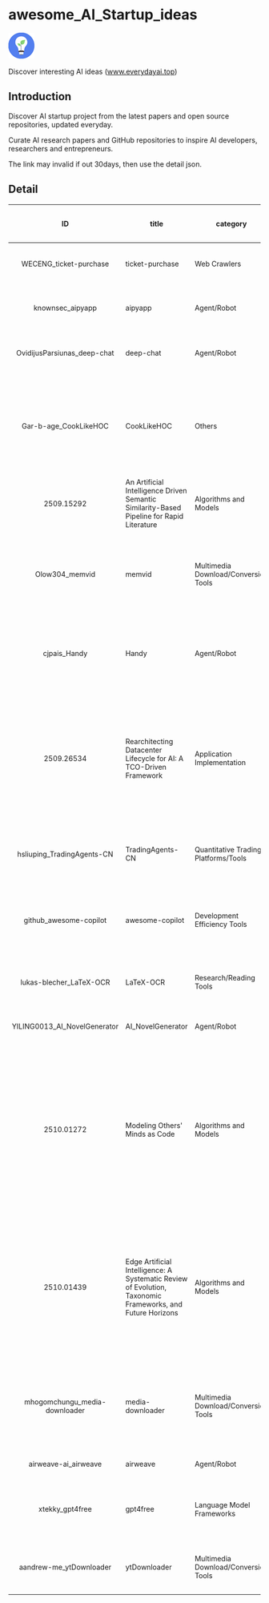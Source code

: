# awesome_AI_Startup_ideas

![ai](./logo.png)

Discover interesting AI ideas (www.everydayai.top)

## Introduction

Discover AI startup project from the latest papers and open source repositories, updated everyday.

Curate AI research papers and GitHub repositories to inspire AI developers, researchers and entrepreneurs.

The link may invalid if out 30days, then use the detail json.


## Detail

| ID   | title              | category  | Info                           | Url(Only latest 30days valid)  | Detail json URL                |
|:----:|--------------------|-----------|--------------------------------|--------------------------------|--------------------------------|
| WECENG_ticket-purchase | ticket-purchase | Web Crawlers | 大麦自动抢票，支持人员、城市、日期场次、价格选择 | [site link](https://everydayai.top/gdetail.html?id=/WECENG/ticket-purchase) |[Detail JSON](data/WECENG_ticket-purchase.json) |
| knownsec_aipyapp | aipyapp | Agent/Robot | AI-Powered Python & Python-Powered AI (Python-Use) | [site link](https://everydayai.top/gdetail.html?id=/knownsec/aipyapp) |[Detail JSON](data/knownsec_aipyapp.json) |
| OvidijusParsiunas_deep-chat | deep-chat | Agent/Robot | Fully customizable AI chatbot component for your website | [site link](https://everydayai.top/gdetail.html?id=/OvidijusParsiunas/deep-chat) |[Detail JSON](data/OvidijusParsiunas_deep-chat.json) |
| Gar-b-age_CookLikeHOC | CookLikeHOC | Others | 🥢像老乡鸡🐔那样做饭。主要部分于2024年完工，非老乡鸡官方仓库。文字来自《老乡鸡菜品溯源报告》，并做归纳、编辑与整理。CookLikeHOC. | [site link](https://everydayai.top/gdetail.html?id=/Gar-b-age/CookLikeHOC) |[Detail JSON](data/Gar-b-age_CookLikeHOC.json) |
| 2509.15292 | An Artificial Intelligence Driven Semantic Similarity-Based Pipeline for Rapid Literature | Algorithms and Models | Sure, please provide the text you would like translated into English. | [site link](https://everydayai.top/adetail.html?id=2509.15292) |[Detail JSON](data/2509.15292.json) |
| Olow304_memvid | memvid | Multimedia Download/Conversion Tools | Video-based AI memory library. Store millions of text chunks in MP4 files with lightning-fast semantic search. No database needed. | [site link](https://everydayai.top/gdetail.html?id=/Olow304/memvid) |[Detail JSON](data/Olow304_memvid.json) |
| cjpais_Handy | Handy | Agent/Robot | A free, open source, and extensible speech-to-text application that works completely offline. | [site link](https://everydayai.top/gdetail.html?id=/cjpais/Handy) |[Detail JSON](data/cjpais_Handy.json) |
| 2509.26534 | Rearchitecting Datacenter Lifecycle for AI: A TCO-Driven Framework | Application Implementation | This article reconsiders the lifecycle management of AI data centers, covering three stages: construction, hardware updates, and operations, and proposes an integrated framework to reduce total cost of ownership. | [site link](https://everydayai.top/adetail.html?id=2509.26534) |[Detail JSON](data/2509.26534.json) |
| hsliuping_TradingAgents-CN | TradingAgents-CN | Quantitative Trading Platforms/Tools | 基于多智能体LLM的中文金融交易框架 - TradingAgents中文增强版 | [site link](https://everydayai.top/gdetail.html?id=/hsliuping/TradingAgents-CN) |[Detail JSON](data/hsliuping_TradingAgents-CN.json) |
| github_awesome-copilot | awesome-copilot | Development Efficiency Tools | Community-contributed instructions, prompts, and configurations to help you make the most of GitHub Copilot. | [site link](https://everydayai.top/gdetail.html?id=/github/awesome-copilot) |[Detail JSON](data/github_awesome-copilot.json) |
| lukas-blecher_LaTeX-OCR | LaTeX-OCR | Research/Reading Tools | pix2tex: Using a ViT to convert images of equations into LaTeX code. | [site link](https://everydayai.top/gdetail.html?id=/lukas-blecher/LaTeX-OCR) |[Detail JSON](data/lukas-blecher_LaTeX-OCR.json) |
| YILING0013_AI_NovelGenerator | AI_NovelGenerator | Agent/Robot | 使用ai生成多章节的长篇小说，自动衔接上下文、伏笔 | [site link](https://everydayai.top/gdetail.html?id=/YILING0013/AI_NovelGenerator) |[Detail JSON](data/YILING0013_AI_NovelGenerator.json) |
| 2510.01272 | Modeling Others' Minds as Code | Algorithms and Models | This article proposes a new algorithm called ROTE, which efficiently synthesizes and reasons about behavior programs by combining large language models and probabilistic reasoning, thereby accurately predicting human and AI behavior. | [site link](https://everydayai.top/adetail.html?id=2510.01272) |[Detail JSON](data/2510.01272.json) |
| 2510.01439 | Edge Artificial Intelligence: A Systematic Review of Evolution, Taxonomic Frameworks, and Future Horizons | Algorithms and Models | This paper systematically reviews the development历程, current status, and future directions of edge artificial intelligence through a multidimensional classification system, and explores related challenges and emerging opportunities. | [site link](https://everydayai.top/adetail.html?id=2510.01439) |[Detail JSON](data/2510.01439.json) |
| mhogomchungu_media-downloader | media-downloader | Multimedia Download/Conversion Tools | Media Downloader is a Qt/C++ front end to yt-dlp, youtube-dl, gallery-dl, lux, you-get, svtplay-dl, aria2c, wget and safari books.. | [site link](https://everydayai.top/gdetail.html?id=/mhogomchungu/media-downloader) |[Detail JSON](data/mhogomchungu_media-downloader.json) |
| airweave-ai_airweave | airweave | Agent/Robot | Airweave lets agents search any app | [site link](https://everydayai.top/gdetail.html?id=/airweave-ai/airweave) |[Detail JSON](data/airweave-ai_airweave.json) |
| xtekky_gpt4free | gpt4free | Language Model Frameworks | The official gpt4free repository | various collection of powerful language models | o4, o3 and deepseek r1, gpt-4.1, gemini 2.5 | [site link](https://everydayai.top/gdetail.html?id=/xtekky/gpt4free) |[Detail JSON](data/xtekky_gpt4free.json) |
| aandrew-me_ytDownloader | ytDownloader | Multimedia Download/Conversion Tools | Desktop App for downloading Videos and Audios from hundreds of sites | [site link](https://everydayai.top/gdetail.html?id=/aandrew-me/ytDownloader) |[Detail JSON](data/aandrew-me_ytDownloader.json) |

